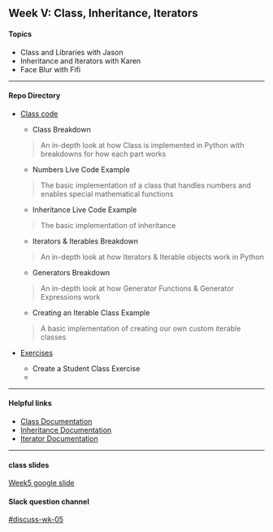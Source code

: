 ## Week V: Class, Inheritance, Iterators

#### Topics
- Class and Libraries with Jason
- Inheritance and Iterators with Karen
- Face Blur with Fifi
---

#### Repo Directory
- [Class code](https://github.com/parsons-python-summer-2020/python/tree/master/Week_05/Class%20Lecture%20Notebook)
  - Class Breakdown
  > An in-depth look at how Class is implemented in Python with breakdowns for how each part works
  - Numbers Live Code Example
  > The basic implementation of a class that handles numbers and enables special mathematical functions
  - Inheritance Live Code Example
  > The basic implementation of inheritance
  - Iterators & Iterables Breakdown
  > An in-depth look at how Iterators & Iterable objects work in Python
  - Generators Breakdown
  > An in-depth look at how Generator Functions & Generator Expressions work
  - Creating an Iterable Class Example
  > A basic implementation of creating our own custom iterable classes

- [Exercises](https://github.com/parsons-python-summer-2020/python/tree/master/Week_05/Class%20Exercise)
  - Create a Student Class Exercise
  - 
---

#### Helpful links
- [Class Documentation](https://docs.python.org/3/tutorial/classes.html)
- [Inheritance Documentation](https://docs.python.org/3/tutorial/classes.html#inheritance)
- [Iterator Documentation](https://docs.python.org/3/tutorial/classes.html#iterators)

---

#### class slides
[Week5 google slide](https://docs.google.com/presentation/d/1bL1syFOheN0RPQFd1mmT3uF0PF0nANtn_SbNfJmmf-M/edit?usp=sharing)


#### Slack question channel
[#discuss-wk-05](https://parsonspython-spx9490.slack.com/archives/C013F007HV5)
